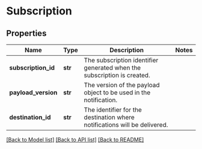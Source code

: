 # Subscription

## Properties
Name | Type | Description | Notes
------------ | ------------- | ------------- | -------------
**subscription_id** | **str** | The subscription identifier generated when the subscription is created. | 
**payload_version** | **str** | The version of the payload object to be used in the notification. | 
**destination_id** | **str** | The identifier for the destination where notifications will be delivered. | 

[[Back to Model list]](../README.md#documentation-for-models) [[Back to API list]](../README.md#documentation-for-api-endpoints) [[Back to README]](../README.md)

